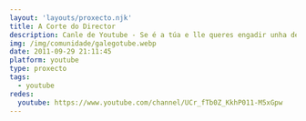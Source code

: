 ```yaml
---
layout: 'layouts/proxecto.njk'
title: A Corte do Director
description: Canle de Youtube - Se é a túa e lle queres engadir unha descripción e etiquetas, ponte en contacto con nós.
img: /img/comunidade/galegotube.webp
date: 2011-09-29 21:11:45
platform: youtube
type: proxecto
tags:
  - youtube
redes:
  youtube: https://www.youtube.com/channel/UCr_fTb0Z_KkhP011-M5xGpw
---
```


